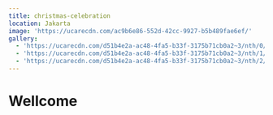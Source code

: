 ```yaml
---
title: christmas-celebration
location: Jakarta
image: 'https://ucarecdn.com/ac9b6e86-552d-42cc-9927-b5b489fae6ef/'
gallery:
  - 'https://ucarecdn.com/d51b4e2a-ac48-4fa5-b33f-3175b71cb0a2~3/nth/0/'
  - 'https://ucarecdn.com/d51b4e2a-ac48-4fa5-b33f-3175b71cb0a2~3/nth/1/'
  - 'https://ucarecdn.com/d51b4e2a-ac48-4fa5-b33f-3175b71cb0a2~3/nth/2/'
---
```

# Wellcome